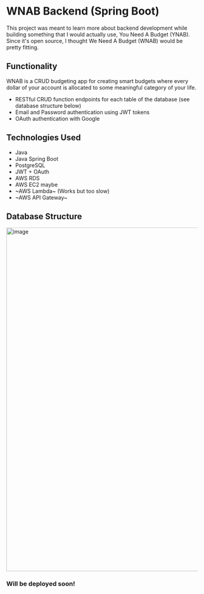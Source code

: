 # WNAB Backend (Spring Boot)
This project was meant to learn more about backend development while building something that I would actually use, You Need A Budget (YNAB). Since it's open source, I thought We Need A Budget (WNAB) would be pretty fitting.

## Functionality
WNAB is a CRUD budgeting app for creating smart budgets where every dollar of your account is allocated to some meaningful category of your life.

- RESTful CRUD function endpoints for each table of the database (see database structure below)
- Email and Password authentication using JWT tokens
- OAuth authentication with Google

## Technologies Used
- Java
- Java Spring Boot
- PostgreSQL
- JWT + OAuth
- AWS RDS
- AWS EC2 maybe
- ~AWS Lambda~ (Works but too slow)
- ~AWS API Gateway~

## Database Structure
<img width="906" alt="image" src="https://github.com/user-attachments/assets/ad69be45-e8c3-4962-a089-8b34eecf6881" />

### Will be deployed soon!
